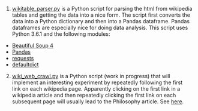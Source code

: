1. [wikitable_parser.py](https://github.com/marty-vanhoof/html_parsers/blob/master/wikitable_parser.py) is a Python script for parsing the html from wikipedia tables and getting the data into a nice form.  The script first converts the data into a Python dictionary and then into a Pandas dataframe.  Pandas dataframes are especially nice for doing data analysis.  This script uses Python 3.6.1 and the following modules:

- [Beautiful Soup 4](https://www.crummy.com/software/BeautifulSoup/bs4/doc/)
- [Pandas](http://pandas.pydata.org/)
- [requests](http://docs.python-requests.org/en/master/)
- [defaultdict](https://docs.python.org/2/library/collections.html#collections.defaultdict)

2. [wiki_web_crawl.py](https://github.com/marty-vanhoof/html_parsers/blob/master/wiki_web_crawl.py) is a Python script (work in progress) that will implement an interesting experiment by repeatedly following the first link on each wikipedia page.  Apparently clicking on the first link in a wikipedia article and then repeatedly clicking the first link on each subsequent page will usually lead to the Philosophy article.  See [here](https://en.wikipedia.org/wiki/Wikipedia:Getting_to_Philosophy).  
